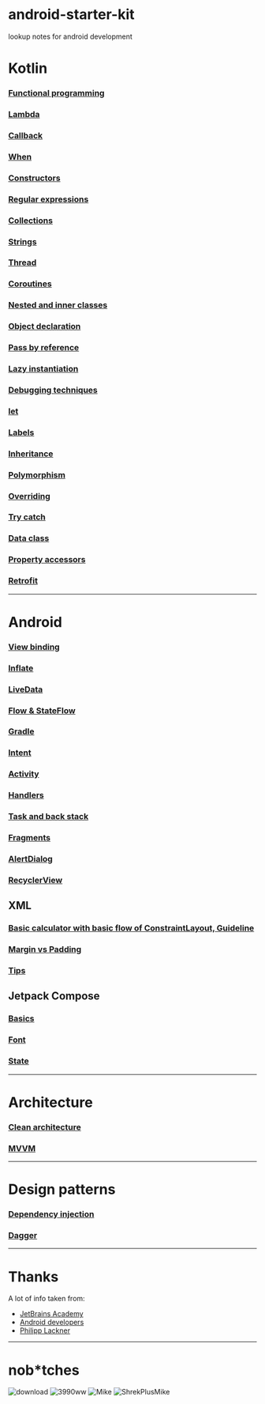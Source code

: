 # android-starter-kit
lookup notes for android development

# Kotlin

### [Functional programming](https://github.com/KidPudel/android-starter-kit/blob/main/Kotlin/Functional-Programming.md)
### [Lambda](https://github.com/KidPudel/android-starter-kit/blob/main/Kotlin/Lambda.md)
### [Callback](https://github.com/KidPudel/android-starter-kit/blob/main/Kotlin/Callback.md)
### [When](https://github.com/KidPudel/android-starter-kit/blob/main/Kotlin/When.md)
### [Constructors](https://github.com/KidPudel/android-starter-kit/blob/main/Kotlin/Constructors.md)
### [Regular expressions](https://github.com/KidPudel/android-starter-kit/blob/main/Kotlin/Regular-expression.md)
### [Collections](https://github.com/KidPudel/android-starter-kit/blob/main/Kotlin/Collections.md)
### [Strings](https://github.com/KidPudel/android-starter-kit/blob/main/Kotlin/Strings.md)
### [Thread](https://github.com/KidPudel/android-starter-kit/blob/main/Kotlin/Thread.md)
### [Coroutines](https://github.com/KidPudel/android-starter-kit/blob/main/Kotlin/coroutines.md)
### [Nested and inner classes](https://github.com/KidPudel/android-starter-kit/blob/main/Kotlin/Nested-and-inner-classes.md)
### [Object declaration](https://github.com/KidPudel/android-starter-kit/blob/main/Kotlin/object-decalration.md)
### [Pass by reference](https://github.com/KidPudel/android-starter-kit/blob/main/Kotlin/pass-by-reference.md)
### [Lazy instantiation](https://github.com/KidPudel/android-starter-kit/blob/main/Kotlin/lazy-instantiation.md)
### [Debugging techniques](https://github.com/KidPudel/android-starter-kit/blob/main/Kotlin/debugging-techniques.md)
### [let](https://github.com/KidPudel/android-starter-kit/blob/main/Kotlin/let.md)
### [Labels](https://github.com/KidPudel/android-starter-kit/blob/main/Kotlin/labels.md)
### [Inheritance](https://github.com/KidPudel/android-starter-kit/blob/main/Kotlin/inheritance.md)
### [Polymorphism](https://github.com/KidPudel/android-starter-kit/blob/main/Kotlin/polymorphism.md)
### [Overriding](https://github.com/KidPudel/android-starter-kit/blob/main/Kotlin/overriding.md)
### [Try catch](https://github.com/KidPudel/android-starter-kit/blob/main/Kotlin/try-catch.md)
### [Data class](https://github.com/KidPudel/android-starter-kit/blob/main/Kotlin/data-class.md)
### [Property accessors](https://github.com/KidPudel/android-starter-kit/blob/main/Kotlin/property-accessors.md)
### [Retrofit](https://github.com/KidPudel/android-starter-kit/blob/main/Kotlin/retrofit.md)

---

# Android

### [View binding](https://github.com/KidPudel/android-starter-kit/blob/main/Android/view-binding.md)
### [Inflate](https://github.com/KidPudel/android-starter-kit/blob/main/Android/inflate.md)
### [LiveData](https://github.com/KidPudel/android-starter-kit/blob/main/Android/live-data.md)
### [Flow & StateFlow](https://github.com/KidPudel/android-starter-kit/blob/main/Android/flow.md)
### [Gradle](https://github.com/KidPudel/android-starter-kit/blob/main/Android/gradle.md)
### [Intent](https://github.com/KidPudel/android-starter-kit/blob/main/Android/intent.md)
### [Activity](https://github.com/KidPudel/android-starter-kit/blob/main/Android/activity.md)
### [Handlers](https://github.com/KidPudel/android-starter-kit/blob/main/Android/handlers.md)
### [Task and back stack](https://github.com/KidPudel/android-starter-kit/blob/main/Android/task-and-back-stack.md)
### [Fragments](https://github.com/KidPudel/android-starter-kit/blob/main/Android/fragments.md)
### [AlertDialog](https://github.com/KidPudel/android-starter-kit/blob/main/Android/alert-dialog.md)
### [RecyclerView](https://github.com/KidPudel/android-starter-kit/blob/main/Android/recycler-view.md)


## XML

### [Basic calculator with basic flow of ConstraintLayout, Guideline](https://github.com/KidPudel/android-starter-kit/blob/main/XML/Basic-calculator.md)
### [Margin vs Padding](https://github.com/KidPudel/android-starter-kit/blob/main/XML/margin-vs-padding.md)
### [Tips](https://github.com/KidPudel/android-starter-kit/blob/main/XML/tips.md)

## Jetpack Compose

### [Basics](https://github.com/KidPudel/android-starter-kit/blob/main/jetpack-compose/basics.md)
### [Font](https://github.com/KidPudel/android-starter-kit/blob/main/jetpack-compose/jc-font.md)
### [State](https://github.com/KidPudel/android-starter-kit/blob/main/jc-state/basics.md)

---

# Architecture

### [Clean architecture](https://github.com/KidPudel/android-starter-kit/blob/main/Architecture/clean-architecture.md)
### [MVVM](https://github.com/KidPudel/android-starter-kit/blob/main/Architecture/MVVM.md)

---

# Design patterns

### [Dependency injection](https://github.com/KidPudel/android-starter-kit/blob/main/design-patterns/dependency-injection.md)
### [Dagger](https://github.com/KidPudel/android-starter-kit/blob/main/design-patterns/dagger.md)

---

# Thanks
A lot of info taken from:
- [JetBrains Academy](https://hyperskill.org/tracks/16)
- [Android developers](https://developer.android.com/)
- [Philipp Lackner](https://www.youtube.com/@PhilippLackner)

---

# nob*tches
![download](https://user-images.githubusercontent.com/63263301/202911433-9ef2ceb6-db98-4340-9e36-b98bee1c6be2.jpg)
![3990ww](https://user-images.githubusercontent.com/63263301/202911615-a6c8530e-3335-4c23-a651-09b3948a6e13.jpg)
![Mike](https://user-images.githubusercontent.com/63263301/202911624-eb690379-8ef0-43fe-8611-7cb7d5023c85.png)
![ShrekPlusMike](https://user-images.githubusercontent.com/63263301/202911635-9b2413df-4d21-4d30-91ad-c655a8c77c6b.png)

